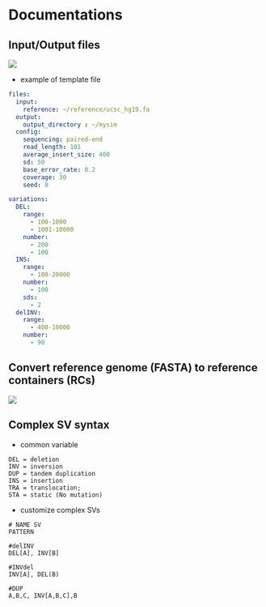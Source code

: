 # Documentations

## Input/Output files
![](https://i.imgur.com/GhWPlnu.png)

- example of template file
```yaml
files:
  input:
    reference: ~/reference/ucsc_hg19.fa
  output:
    output_directory : ~/mysim
  config:
    sequencing: paired-end
    read_length: 101
    average_insert_size: 400
    sd: 50
    base_error_rate: 0.2
    coverage: 30
    seed: 0

variations:
  DEL:
    range:
      - 100-1000
      - 1001-10000
    number:
      - 200
      - 100
  INS:
    range:
      - 100-20000
    number:
      - 100
    sds:
      - 2
  delINV:
    range:
      - 400-10000
    number:
      - 90
```
## Convert reference genome (FASTA) to reference containers (RCs)
![](https://i.imgur.com/aRoTvkq.png)



## Complex SV syntax

- common variable
```text
DEL = deletion
INV = inversion
DUP = tandem duplication
INS = insertion
TRA = translocation;
STA = static (No mutation)
```

- customize complex SVs
```text
# NAME SV
PATTERN
```

```text
#delINV
DEL[A], INV[B]

#INVdel
INV[A], DEL(B)

#DUP
A,B,C, INV[A,B,C],B
```





